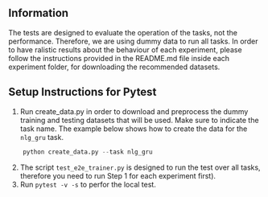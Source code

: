 ## Information

The tests are designed to evaluate the operation of the tasks, not the performance. Therefore, we are using dummy data to run all tasks. In order to have ralistic results about the behaviour of each experiment, please follow the instructions provided in the README.md  file inside each experiment folder, for downloading the recommended datasets. 

## Setup Instructions for Pytest
1. Run create_data.py in order to download and preprocess the dummy training and testing datasets that will be used. Make sure to indicate the task name. The example below shows how to create the data for the ```nlg_gru``` task.

``` python
    python create_data.py --task nlg_gru
```
2. The script ```test_e2e_trainer.py``` is designed to run the test over all tasks, therefore you need to run Step 1 for each experiment first).
3. Run ```pytest -v -s``` to perfor the local test.

